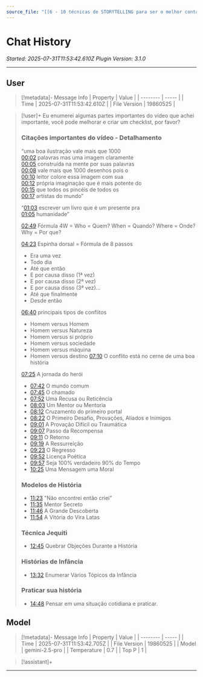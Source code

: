 ```yaml
---
source_file: "[[6 - 10 técnicas de STORYTELLING para ser o melhor contador de HISTÓRIAS do mundo]]"
---
```

# Chat History
*Started: 2025-07-31T11:53:42.610Z*
*Plugin Version: 3.1.0*

---

## User

> [!metadata]- Message Info
> | Property | Value |
> | -------- | ----- |
> | Time | 2025-07-31T11:53:42.610Z |
> | File Version | 19860525 |

> [!user]+
> Eu enumerei algumas partes importantes do vídeo que achei importante, você pode melhorar e criar um checklist, por favor?
> ### Citações importantes do vídeo - Detalhamento
> 
> “uma boa ilustração vale mais que 1000  
> [00:02](https://www.youtube.com/watch?v&#x3D;7Kecq5m5X-Q&amp;t&#x3D;635s&amp;t&#x3D;2) palavras mas uma imagem claramente  
> [00:05](https://www.youtube.com/watch?v&#x3D;7Kecq5m5X-Q&amp;t&#x3D;635s&amp;t&#x3D;5) construída na mente por suas palavras  
> [00:08](https://www.youtube.com/watch?v&#x3D;7Kecq5m5X-Q&amp;t&#x3D;635s&amp;t&#x3D;8) vale mais que 1000 desenhos pois o  
> [00:10](https://www.youtube.com/watch?v&#x3D;7Kecq5m5X-Q&amp;t&#x3D;635s&amp;t&#x3D;10) leitor colore essa imagem com sua  
> [00:12](https://www.youtube.com/watch?v&#x3D;7Kecq5m5X-Q&amp;t&#x3D;635s&amp;t&#x3D;12) própria imaginação que é mais potente do  
> [00:15](https://www.youtube.com/watch?v&#x3D;7Kecq5m5X-Q&amp;t&#x3D;635s&amp;t&#x3D;15) que todos os pincéis de todos os  
> [00:17](https://www.youtube.com/watch?v&#x3D;7Kecq5m5X-Q&amp;t&#x3D;635s&amp;t&#x3D;17) artistas do mundo”
> 
> “[01:03](https://www.youtube.com/watch?v&#x3D;7Kecq5m5X-Q&amp;t&#x3D;635s&amp;t&#x3D;63) escrever um livro que é um presente pra  
> [01:05](https://www.youtube.com/watch?v&#x3D;7Kecq5m5X-Q&amp;t&#x3D;635s&amp;t&#x3D;65) humanidade”
> 
>  [02:49](https://www.youtube.com/watch?v&#x3D;7Kecq5m5X-Q&amp;t&#x3D;635s&amp;t&#x3D;169) Fórmula 4W &#x3D; 
>  Who &#x3D; Quem?
>  When &#x3D; Quando?
>  Where &#x3D; Onde?
>  Why &#x3D; Por que?
> 
> 
> [04:23](https://www.youtube.com/watch?v&#x3D;7Kecq5m5X-Q&amp;t&#x3D;635s&amp;t&#x3D;263) Espinha dorsal  &#x3D; Fórmula de 8 passos
> - Era uma vez
> - Todo dia
> - Até que então
> - E por causa disso (1ª vez)
> - E por causa disso (2ª vez)
> - E por causa disso (3ª vez)…
> - Até que finalmente
> - Desde então
> 
> [06:40](https://www.youtube.com/watch?v&#x3D;7Kecq5m5X-Q&amp;t&#x3D;635s&amp;t&#x3D;400) principais tipos de conflitos
> - Homem versus Homem
> - Homem versus Natureza
> - Homem versus si próprio
> - Homem versus sociedade
> - Homem versus máquina
> - Homem versus destino
> [07:10](https://www.youtube.com/watch?v&#x3D;7Kecq5m5X-Q&amp;t&#x3D;635s&amp;t&#x3D;430) O conflito está no cerne de uma boa história
> 
> [07:25](https://www.youtube.com/watch?v&#x3D;7Kecq5m5X-Q&amp;t&#x3D;635s&amp;t&#x3D;445) A jornada do herói 
> - [07:42](https://www.youtube.com/watch?v&#x3D;7Kecq5m5X-Q&amp;t&#x3D;635s&amp;t&#x3D;462) O mundo comum
> - [07:45](https://www.youtube.com/watch?v&#x3D;7Kecq5m5X-Q&amp;t&#x3D;635s&amp;t&#x3D;465) O chamado
> - [07:52](https://www.youtube.com/watch?v&#x3D;7Kecq5m5X-Q&amp;t&#x3D;635s&amp;t&#x3D;472) Uma Recusa ou Reticência
> - [08:03](https://youtu.be/7Kecq5m5X-Q?t&#x3D;485) Um Mentor ou Mentoria
> - [08:12](https://youtu.be/7Kecq5m5X-Q?t&#x3D;493O) Cruzamento do primeiro portal
> - [08:22](https://www.youtube.com/watch?v&#x3D;7Kecq5m5X-Q&amp;t&#x3D;635s&amp;t&#x3D;502) O Primeiro Desafio, Provações, Aliados e Inimigos
> - [09:01](https://www.youtube.com/watch?v&#x3D;7Kecq5m5X-Q&amp;t&#x3D;635s&amp;t&#x3D;541) A Provação Difícil ou Traumática 
> - [09:07](https://www.youtube.com/watch?v&#x3D;7Kecq5m5X-Q&amp;t&#x3D;635s&amp;t&#x3D;547) Passo da Recompensa 
> - [09:11](https://www.youtube.com/watch?v&#x3D;7Kecq5m5X-Q&amp;t&#x3D;635s&amp;t&#x3D;551) O Retorno
> - [09:19](https://www.youtube.com/watch?v&#x3D;7Kecq5m5X-Q&amp;t&#x3D;635s&amp;t&#x3D;559) A Ressurreição 
> - [09:23](https://www.youtube.com/watch?v&#x3D;7Kecq5m5X-Q&amp;t&#x3D;635s&amp;t&#x3D;563) O Regresso 
> - [09:52](https://www.youtube.com/watch?v&#x3D;7Kecq5m5X-Q&amp;t&#x3D;635s&amp;t&#x3D;592) Licença Poética 
> - [09:57](https://www.youtube.com/watch?v&#x3D;7Kecq5m5X-Q&amp;t&#x3D;635s&amp;t&#x3D;597) Seja 100% verdadeiro 90% do Tempo 
> - [10:25](https://www.youtube.com/watch?v&#x3D;7Kecq5m5X-Q&amp;t&#x3D;635s&amp;t&#x3D;625) Uma Mensagem uma Moral 
> 
> ### Modelos de História
> - [11:23](https://www.youtube.com/watch?v&#x3D;7Kecq5m5X-Q&amp;t&#x3D;635s&amp;t&#x3D;683) &quot;Não encontrei então criei”
> - [11:35](https://www.youtube.com/watch?v&#x3D;7Kecq5m5X-Q&amp;t&#x3D;635s&amp;t&#x3D;695) Mentor Secreto 
> - [11:46](https://www.youtube.com/watch?v&#x3D;7Kecq5m5X-Q&amp;t&#x3D;635s&amp;t&#x3D;706) A Grande Descoberta 
> - [11:54](https://www.youtube.com/watch?v&#x3D;7Kecq5m5X-Q&amp;t&#x3D;635s&amp;t&#x3D;714) A Vitória do Vira Latas
> 
> ### Técnica Jequiti
> - [12:45](https://www.youtube.com/watch?v&#x3D;7Kecq5m5X-Q&amp;t&#x3D;635s&amp;t&#x3D;765) Quebrar Objeções Durante a História
> 
> ### Histórias de Infância
> - [13:32](https://www.youtube.com/watch?v&#x3D;7Kecq5m5X-Q&amp;t&#x3D;635s&amp;t&#x3D;812) Enumerar Vários Tópicos da Infância
> 
> ### Praticar sua história
> - [14:48](https://www.youtube.com/watch?v&#x3D;7Kecq5m5X-Q&amp;t&#x3D;635s&amp;t&#x3D;888) Pensar em uma situação cotidiana e praticar.
> 


## Model

> [!metadata]- Message Info
> | Property | Value |
> | -------- | ----- |
> | Time | 2025-07-31T11:53:42.705Z |
> | File Version | 19860525 |
> | Model | gemini-2.5-pro |
> | Temperature | 0.7 |
> | Top P | 1 |

> [!assistant]+
> 

--- 